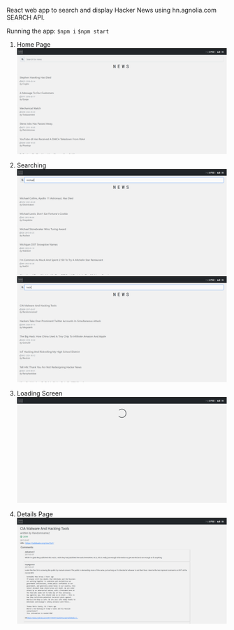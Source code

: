 React web app to search and display Hacker News using hn.agnolia.com SEARCH API.

Running the app:
`$npm i`
`$npm start`

1. Home Page
!['Hacker-News screenshot'](./screenshots/display1.png)

2. Searching
!['Hacker-News screenshot'](./screenshots/display2.png)
!['Hacker-News screenshot'](./screenshots/display3.png)

3. Loading Screen
!['Hacker-News screenshot'](./screenshots/display4.png)

4. Details Page
!['Hacker-News screenshot'](./screenshots/display5.png)
